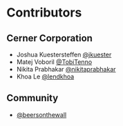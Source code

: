 # Contributors

## Cerner Corporation

- Joshua Kuestersteffen [@jkuester]
- Matej Voboril [@TobiTenno]
- Nikita Prabhakar [@nikitaprabhakar]
- Khoa Le [@lendkhoa]

## Community

- [@beersonthewall]

[@jkuester]: https://github.com/jkuester
[@TobiTenno]: https://github.com/TobiTenno
[@beersonthewall]: https://github.com/beersonthewall
[@nikitaprabhakar]: https://github.com/nikitaprabhakar
[@lendkhoa]: https://github.com/lendkhoa
